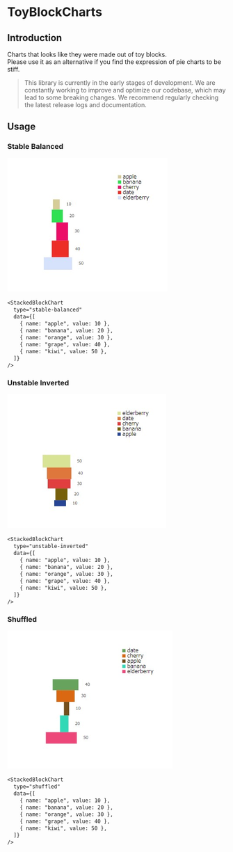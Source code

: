# ToyBlockCharts

## Introduction

Charts that looks like they were made out of toy blocks.  
Please use it as an alternative if you find the expression of pie charts to be stiff.

> This library is currently in the early stages of development.
> We are constantly working to improve and optimize our codebase, which may lead to some breaking changes.
> We recommend regularly checking the latest release logs and documentation.

## Usage

### Stable Balanced

![stable balanced chart](./assets/image-stable-balanced.jpg)

```tsx
<StackedBlockChart
  type="stable-balanced"
  data={[
    { name: "apple", value: 10 },
    { name: "banana", value: 20 },
    { name: "orange", value: 30 },
    { name: "grape", value: 40 },
    { name: "kiwi", value: 50 },
  ]}
/>
```

### Unstable Inverted

![unstable inverted chart](./assets/image-unstable-inverted.jpg)

```tsx
<StackedBlockChart
  type="unstable-inverted"
  data={[
    { name: "apple", value: 10 },
    { name: "banana", value: 20 },
    { name: "orange", value: 30 },
    { name: "grape", value: 40 },
    { name: "kiwi", value: 50 },
  ]}
/>
```

### Shuffled

![shuffled chart](./assets/image-shuffled.jpg)

```tsx
<StackedBlockChart
  type="shuffled"
  data={[
    { name: "apple", value: 10 },
    { name: "banana", value: 20 },
    { name: "orange", value: 30 },
    { name: "grape", value: 40 },
    { name: "kiwi", value: 50 },
  ]}
/>
```
